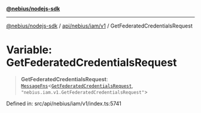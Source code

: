 [**@nebius/nodejs-sdk**](../../../../../README.md)

***

[@nebius/nodejs-sdk](../../../../../README.md) / [api/nebius/iam/v1](../README.md) / GetFederatedCredentialsRequest

# Variable: GetFederatedCredentialsRequest

> **GetFederatedCredentialsRequest**: [`MessageFns`](../../../../../runtime/protos/core/interfaces/MessageFns.md)\<[`GetFederatedCredentialsRequest`](../interfaces/GetFederatedCredentialsRequest.md), `"nebius.iam.v1.GetFederatedCredentialsRequest"`\>

Defined in: src/api/nebius/iam/v1/index.ts:5741
